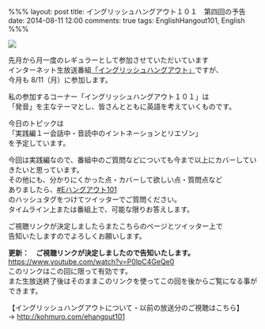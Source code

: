 %%%
layout: post
title: イングリッシュハングアウト１０１　第四回の予告
date: 2014-08-11 12:00
comments: true
tags: EnglishHangout101, English
%%%

<img src="/assets/images/common/english-hangout101-logo.jpeg" />

先月から月一度のレギュラーとして参加させていただいています<br />
インターネット生放送番組[「イングリッシュハングアウト」](http://wailingual.jp/column/hangout.html)ですが、<br />
今月も 8/11（月）に参加します。

私の参加するコーナー「イングリッシュハングアウト１０１」は<br />
「発音」を主なテーマとし、皆さんとともに英語を考えていくものです。

今日のトピックは<br />
「実践編１ー会話中・音読中のイントネーションとリエゾン」<br />
を予定しています。

今回は実践編なので、番組中のご質問などについても今まで以上にカバーしていきたいと思っています。<br />
その他にも、分かりにくかった点・カバーして欲しい点・質問点など<br />
ありましたら、<a href="https://twitter.com/hashtag/eハングアウト101">#Eハングアウト101</a><br />
のハッシュタグをつけてツイッターでご質問ください。<br />
タイムライン上または番組上で、可能な限りお答えします。

ご視聴リンクが決定しましたらまたこちらのページとツイッター上で<br />
告知いたしますのでよろしくお願いします。

**更新：　ご視聴リンクが決定しましたので告知いたします。**<br />
<a href="https://www.youtube.com/watch?v=P0lpC4GeQe0" target="_blank">https://www.youtube.com/watch?v=P0lpC4GeQe0</a><br />
このリンクはこの回に限って有効です。<br />
また生放送終了後はそのままこのリンクを使ってこの回を後からご覧になる事ができます。

【イングリッシュハングアウトについて・以前の放送分のご視聴はこちら】<br />
&rarr; <a href="/ehangout101" target="_blank">http://kohmuro.com/ehangout101</a>
